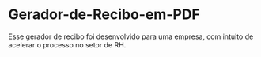 # Gerador-de-Recibo-em-PDF
Esse gerador de recibo foi desenvolvido para uma empresa, com intuito de acelerar o processo no setor  de RH.
